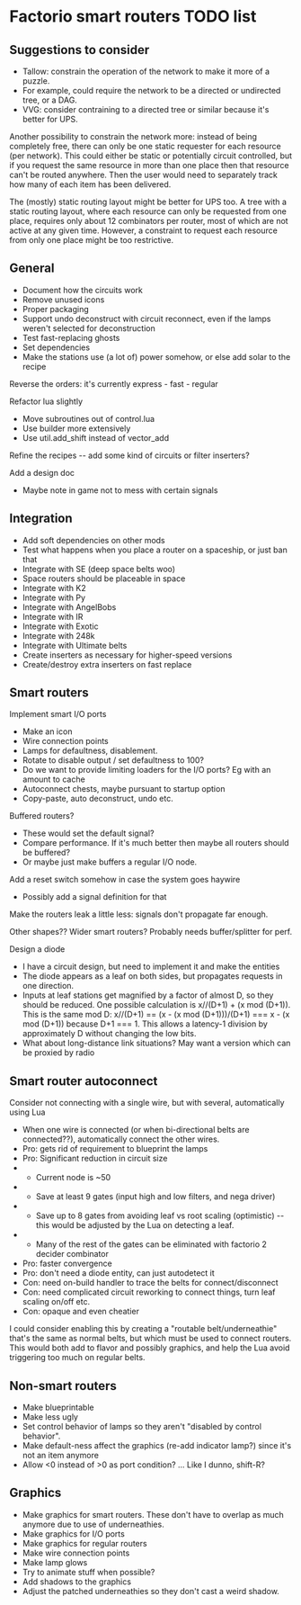 # Factorio smart routers TODO list

## Suggestions to consider

* Tallow: constrain the operation of the network to make it more of a puzzle.
* For example, could require the network to be a directed or undirected tree, or a DAG.
* VVG: consider contraining to a directed tree or similar because it's better for UPS.

Another possibility to constrain the network more: instead of being completely free,
there can only be one static requester for each resource (per network). This could either
be static or potentially circuit controlled, but if you request the same resource in
more than one place then that resource can't be routed anywhere.  Then the user would need
to separately track how many of each item has been delivered.

The (mostly) static routing layout might be better for UPS too.  A tree with a static
routing layout, where each resource can only be requested from one place, requires only
about 12 combinators per router, most of which are not active at any given time.
However, a constraint to request each resource from only one place might be too
restrictive.

## General
* Document how the circuits work
* Remove unused icons
* Proper packaging
* Support undo deconstruct with circuit reconnect, even if the lamps weren't selected for deconstruction
* Test fast-replacing ghosts
* Set dependencies
* Make the stations use (a lot of) power somehow, or else add solar to the recipe

Reverse the orders: it's currently express - fast - regular

Refactor lua slightly
* Move subroutines out of control.lua
* Use builder more extensively
* Use util.add_shift instead of vector_add

Refine the recipes -- add some kind of circuits or filter inserters?

Add a design doc
* Maybe note in game not to mess with certain signals

## Integration

* Add soft dependencies on other mods
* Test what happens when you place a router on a spaceship, or just ban that
* Integrate with SE (deep space belts woo)
* Space routers should be placeable in space
* Integrate with K2
* Integrate with Py
* Integrate with AngelBobs
* Integrate with IR
* Integrate with Exotic
* Integrate with 248k
* Integrate with Ultimate belts
* Create inserters as necessary for higher-speed versions
* Create/destroy extra inserters on fast replace

## Smart routers

Implement smart I/O ports
* Make an icon
* Wire connection points
* Lamps for defaultness, disablement.
* Rotate to disable output / set defaultness to 100?
* Do we want to provide limiting loaders for the I/O ports?  Eg with an amount to cache
* Autoconnect chests, maybe pursuant to startup option
* Copy-paste, auto deconstruct, undo etc.

Buffered routers?
* These would set the default signal?
* Compare performance.  If it's much better then maybe all routers should be buffered?
* Or maybe just make buffers a regular I/O node.

Add a reset switch somehow in case the system goes haywire
* Possibly add a signal definition for that

Make the routers leak a little less: signals don't propagate far enough.

Other shapes?? Wider smart routers? Probably needs buffer/splitter for perf.

Design a diode
* I have a circuit design, but need to implement it and make the entities
* The diode appears as a leaf on both sides, but propagates requests in one direction.
* Inputs at leaf stations get magnified by a factor of almost D, so they should be reduced. One possible calculation is x//(D+1) + (x mod (D+1)).  This is the same mod D: x//(D+1) == (x - (x mod (D+1)))/(D+1) === x - (x mod (D+1)) because D+1 === 1.  This allows a latency-1 division by approximately D without changing the low bits.
* What about long-distance link situations?  May want a version which can be proxied by radio

## Smart router autoconnect

Consider not connecting with a single wire, but with several, automatically using Lua
* When one wire is connected (or when bi-directional belts are connected??), automatically connect the other wires.
* Pro: gets rid of requirement to blueprint the lamps
* Pro: Significant reduction in circuit size
* * Current node is ~50
* * Save at least 9 gates (input high and low filters, and nega driver)
* * Save up to 8 gates from avoiding leaf vs root scaling (optimistic) -- this would be adjusted by the Lua on detecting a leaf.
* * Many of the rest of the gates can be eliminated with factorio 2 decider combinator
* Pro: faster convergence
* Pro: don't need a diode entity, can just autodetect it
* Con: need on-build handler to trace the belts for connect/disconnect
* Con: need complicated circuit reworking to connect things, turn leaf scaling on/off etc.
* Con: opaque and even cheatier

I could consider enabling this by creating a "routable belt/underneathie" that's the same as normal belts, but which must be used to connect routers.  This would both add to flavor and possibly graphics, and help the Lua avoid triggering too much on regular belts.

## Non-smart routers

* Make blueprintable
* Make less ugly
* Set control behavior of lamps so they aren't "disabled by control behavior".
* Make default-ness affect the graphics (re-add indicator lamp?) since it's not an item anymore
* Allow <0 instead of >0 as port condition? ... Like I dunno, shift-R?

## Graphics

* Make graphics for smart routers.  These don't have to overlap as much anymore due to use of underneathies.
* Make graphics for I/O ports
* Make graphics for regular routers
* Make wire connection points
* Make lamp glows
* Try to animate stuff when possible?
* Add shadows to the graphics
* Adjust the patched underneathies so they don't cast a weird shadow.